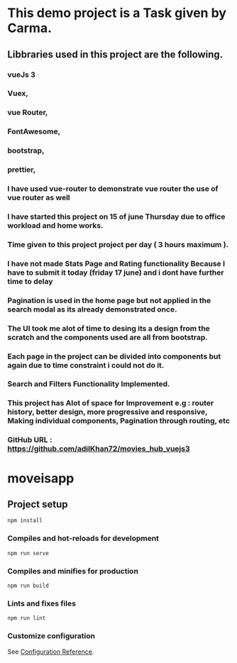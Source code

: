 # This demo project is a Task given by Carma.

## Libbraries used in this project are the following.
### vueJs 3
### Vuex,
### vue Router,
### FontAwesome,
### bootstrap,
### prettier,
### I have used vue-router to demonstrate vue router the use of vue router as well
### I have started this project on 15 of june Thursday due to office workload and home works. 
### Time given to this project project per day ( 3 hours maximum ).
### I have not made Stats Page and Rating functionality Because I have to submit it today (friday 17 june) and i dont have further time to delay
### Pagination is used in the home page but not applied in the search modal as its already demonstrated once.
### The UI took me alot of time to desing its a design from the scratch and the components used are all from bootstrap.
### Each page in the project can be divided into components but again due to time constraint i could not do it.
### Search and Filters Functionality Implemented.
### This project has Alot of space for Improvement e.g : router history, better design, more progressive and responsive, Making individual components, Pagination through routing, etc
### GitHub URL : https://github.com/adilKhan72/movies_hub_vuejs3
### 
### 
# moveisapp

## Project setup
```
npm install
```

### Compiles and hot-reloads for development
```
npm run serve
```

### Compiles and minifies for production
```
npm run build
```

### Lints and fixes files
```
npm run lint
```

### Customize configuration
See [Configuration Reference](https://cli.vuejs.org/config/).
